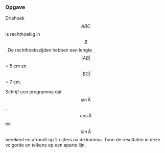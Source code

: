 ### Opgave

Driehoek $$ABC$$ is rechthoekig in $$B$$. De rechthoekszijden hebben een lengte $$\lvert AB \rvert$$ = 5 cm en $$\mathsf{\lvert BC \rvert}$$ = 7 cm.

Schrijf een programma dat $$\mathsf{\sin \hat A}$$, $$\mathsf{\cos \hat A}$$ en $$\mathsf{\tan \hat A}$$ berekent en afrondt op 2 cijfers na de komma. Toon de resultaten in deze volgorde en telkens op een aparte lijn.
